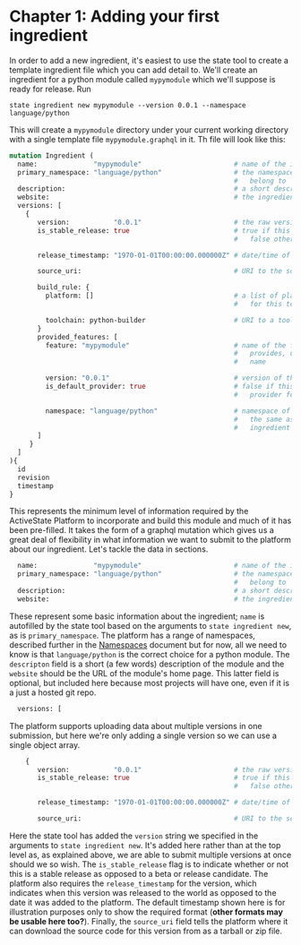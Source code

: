 # Chapter 1: Adding your first ingredient

In order to add a new ingredient, it's easiest to use the state tool to create a template
ingredient file which you can add detail to.  We'll create an ingredient for a python module
called `mypymodule` which we'll suppose is ready for release. Run
```
state ingredient new mypymodule --version 0.0.1 --namespace language/python
```
This will create a `mypymodule` directory under your current working directory with a single
template file `mypymodule.graphql` in it.  Th file will look like this:
```graphql
mutation Ingredient (
  name:              "mypymodule"                       # name of the ingredient
  primary_namespace: "language/python"                  # the namespace the ingredient should
                                                        #   belong to
  description:                                          # a short description of the ingredient
  website:                                              # the ingredient's website, if it has one
  versions: [
    {
       version:           "0.0.1"                       # the raw version of the ingredient
       is_stable_release: true                          # true if this release is stable, 
                                                        #   false otherwise

       release_timestamp: "1970-01-01T00:00:00.000000Z" # date/time of release

       source_uri:                                      # URI to the source code as a zip 

       build_rule: {
         platform: []                                   # a list of platform features required 
                                                        #   for this toolchain to be selected

         toolchain: python-builder                      # URI to a toolchain implementation
       }
       provided_features: [
         feature: "mypymodule"                          # name of the feature this version 
                                                        #   provides, usually the ingredient
                                                        #   name

         version: "0.0.1"                               # version of the feature provided
         is_default_provider: true                      # false if this is an alternative 
                                                        #   provider for a feature

         namespace: "language/python"                   # namespace of the feature, usually 
                                                        #   the same as the namespace of the 
                                                        #   ingredient
       ]
     }
  ]
){
  id
  revision
  timestamp
}
```

This represents the minimum level of information required by the ActiveState Platform to
incorporate and build this module and much of it has been pre-filled.  It takes the form of a
graphql mutation which gives us a great deal of flexibility in what information we want to
submit to the platform about our ingredient.  Let's tackle the data in sections.

```graphql
  name:              "mypymodule"                       # name of the ingredient
  primary_namespace: "language/python"                  # the namespace the ingredient should
                                                        #   belong to
  description:                                          # a short description of the ingredient
  website:                                              # the ingredient's website, if it has one
```

These represent some basic information about the ingredient; `name` is autofilled by the state
tool based on the arguments to `state ingredient new`, as is `primary_namespace`.  The platform
has a range of namespaces, described further in the [Namespaces](namespaces.md) document but for
now, all we need to know is that `language/python` is the correct choice for a python module.
The `descripton` field is a short (a few words) description of the module and the `website`
should be the URL of the module's home page.  This latter field is optional, but included here
because most projects will have one, even if it is a just a hosted git repo.

```graphql
  versions: [
```
The platform supports uploading data about multiple versions in one submission, but here we're
only adding a single version so we can use a single object array.
```graphql
    {
       version:           "0.0.1"                       # the raw version of the ingredient
       is_stable_release: true                          # true if this release is stable, 
                                                        #   false otherwise

       release_timestamp: "1970-01-01T00:00:00.000000Z" # date/time of release

       source_uri:                                      # URI to the source code as a zip 
```
Here the state tool has added the `version` string we specified in the arguments to `state
ingredient new`.  It's added here rather than at the top level as, as explained above, we are
able to submit multiple versions at once should we so wish.  The `is_stable_release` flag is to
indicate whether or not this is a stable release as opposed to a beta or release candidate.  The
platform also requires the `release_timestamp` for the version, which indicates when this
version was released to the world as opposed to the date it was added to the platform.  The
default timestamp shown here is for illustration purposes only to show the required format
(__other formats may be usable here too?__).  Finally, the `source_uri` field tells the platform
where it can download the source code for this version from as a tarball or zip file.
